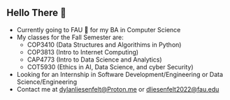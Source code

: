 ## Hello There 👋 
- Currently going to FAU 🦉 for my BA in Computer Science
- My classes for the Fall Semester are:
  * COP3410 (Data Structures and Algorithims in Python)
  * COP3813 (Intro to Internet Computing)
  * CAP4773 (Intro to Data Science and Analytics)
  * COT5930 (Ethics in  AI, Data Science, and cyber Security)
- Looking for an Internship in Software Development/Engineering or Data Science/Engineering
- Contact me at dylanliesenfelt@Proton.me or dliesenfelt2022@fau.edu
<!--
**DylanLiesenfelt/DylanLiesenfelt** is a ✨ _special_ ✨ repository because its `README.md` (this file) appears on your GitHub profile.

Here are some ideas to get you started:

- 🔭 I’m currently working on ...
- 🌱 I’m currently learning ...
- 👯 I’m looking to collaborate on ...
- 🤔 I’m looking for help with ...
- 💬 Ask me about ...
- 📫 How to reach me: ...
- 😄 Pronouns: ...
- ⚡ Fun fact: ...
-->



